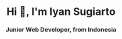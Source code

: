 

<h1 align="center">Hi 👋, I'm Iyan Sugiarto</h1>
<h3 align="center">Junior Web Developer, from Indonesia</h3>
